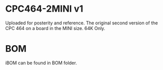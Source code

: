 # CPC464-2MINI v1

Uploaded for posterity and reference. The original second version of the CPC 464 on a board in the MINI size. 64K Only.

# BOM

iBOM can be found in BOM folder.
